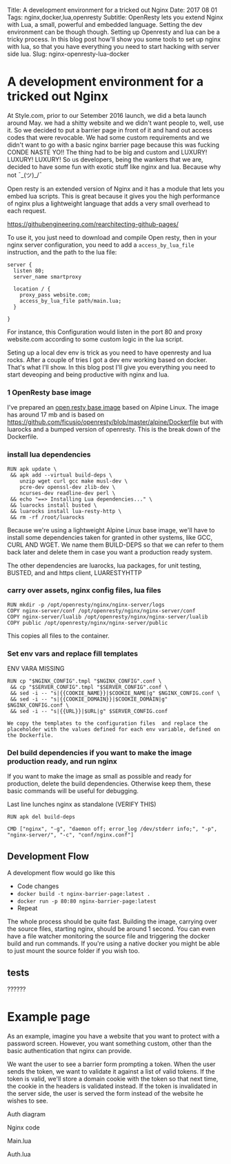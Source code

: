 Title: A development environment for a tricked out Nginx
Date: 2017 08 01
Tags: nginx,docker,lua,openresty
Subtitle: OpenResty lets you extend Nginx with Lua, a small, powerful and embedded language. Setting the dev environment can be though though. Setting up Openresty and lua can be a tricky process. In this blog post how'll show you some tools to set up nginx with lua, so that you have everything you need to start hacking with server side lua.
Slug: nginx-openresty-lua-docker

# A development environment for a tricked out Nginx

At Style.com, prior to our Setember 2016 launch, we did a beta launch around May. we had a shitty website and we didn't want people to, well, use it. So we decided to put a barrier page in front of it and hand out access codes that were revocable. We had some custom requirements and we didn't want to go with a basic nginx barrier page because this was fucking CONDE NASTE YO!! The thing had to be big and custom and LUXURY! LUXURY! LUXURY! So us developers, being the wankers that we are, decided to have some fun with exotic stuff like nginx and lua. Because why not ¯\_(ツ)_/¯

Open resty is an extended version of Nginx and it has a module that lets you embed lua scripts. This is great because it gives you the high performance of nginx plus a lightweight language that adds a very small overhead to each request.

https://githubengineering.com/rearchitecting-github-pages/


To use it, you just need to download and compile Open resty, then in your nginx server configuration, you need to add a `access_by_lua_file` instruction, and the path to the lua file:

```
server {
  listen 80;
  server_name smartproxy

  location / {
    proxy_pass website.com;
    access_by_lua_file path/main.lua;
  }

}
```

For instance, this Configuration would listen in the port 80 and proxy website.com according to some custom logic in the lua script.

Seting up a local dev env is trick as you need to have openresty and lua rocks. After a couple of tries I got a dev env working based on docker. That's what I'll show. In this blog post I'll give you everything you need to start deveoping and being productive with nginx and lua.

### 1 OpenResty base image

I've prepared an [open resty base image](https://hub.docker.com/r/fjsousa/nginx-openresty/) based on Alpine Linux. The image has around 17 mb and is based on https://github.com/ficusio/openresty/blob/master/alpine/Dockerfile but with luarocks and a bumped version of openresty. This is the break down of the Dockerfile.

### install lua dependencies

``` Docker
RUN apk update \
 && apk add --virtual build-deps \
    unzip wget curl gcc make musl-dev \
    pcre-dev openssl-dev zlib-dev \
    ncurses-dev readline-dev perl \
 && echo "==> Installing Lua dependencies..." \
 && luarocks install busted \
 && luarocks install lua-resty-http \
 && rm -rf /root/luarocks
```

Because we're using a lightweight Alpine Linux base image, we'll have to install some dependencies taken for granted in other systems, like GCC, CURL AND WGET. We name them BUILD-DEPS so that we can refer to them back later and delete them in case you want a production ready system.

The other dependencies are luarocks, lua packages, for unit testing, BUSTED, and and https client, LUARESTYHTTP

### carry over assets, nginx config files, lua files

``` Nginx
RUN mkdir -p /opt/openresty/nginx/nginx-server/logs
COPY nginx-server/conf /opt/openresty/nginx/nginx-server/conf
COPY nginx-server/lualib /opt/openresty/nginx/nginx-server/lualib
COPY public /opt/openresty/nginx/nginx-server/public

```

This copies all files to the container.

### Set env vars and replace fill templates

ENV VARA MISSING

``` Nginx
RUN cp "$NGINX_CONFIG".tmpl "$NGINX_CONFIG".conf \
 && cp "$SERVER_CONFIG".tmpl "$SERVER_CONFIG".conf \
 && sed -i -- "s|{{COOKIE_NAME}}|$COOKIE_NAME|g" $NGINX_CONFIG.conf \
 && sed -i -- "s|{{COOKIE_DOMAIN}}|$COOKIE_DOMAIN|g" $NGINX_CONFIG.conf \
 && sed -i -- "s|{{URL}}|$URL|g" $SERVER_CONFIG.conf

We copy the templates to the configuration files  and replace the placeholder with the values defined for each env variable, defined on the Dockerfile. 
```
 
### Del build dependencies if you want to make the image production ready, and run nginx

If you want to make the image as small as possible and ready for production, delete the build dependencies. Otherwise keep them, these basic commands will be useful for debugging.

Last line lunches nginx as standalone (VERIFY THIS)

``` Nginx
RUN apk del build-deps

CMD ["nginx", "-g", "daemon off; error_log /dev/stderr info;", "-p", "nginx-server/", "-c", "conf/nginx.conf"]

```

## Development Flow
  A development flow would go like this
- Code changes
- `docker build -t nginx-barrier-page:latest .`
- `docker run -p 80:80 nginx-barrier-page:latest`
- Repeat

The whole process should be quite fast. Building the image, carrying over the source files, starting nginx, should be around 1 second. You can even have a file watcher monitoring the source file and triggering the docker build and run commands. If you're using a native docker you might be able to just mount the source folder if you wish too.

## tests
??????
# Example page

As an example, imagine you have a website that you want to protect with a password screen. However, you want something custom, other than the basic authentication that nginx can provide.

We want the user to see a barrier form prompting a token. When the user sends the token, we want to validate it against a list of valid tokens. If the token is valid, we'll store a domain cookie with the token so that next time, the cookie in the headers is validated instead. If the token is invalidated in the server side, the user is served the form instead of the website he wishes to see.

Auth diagram

Nginx code

Main.lua

Auth.lua








